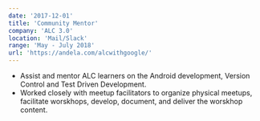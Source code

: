 ```yaml
---
date: '2017-12-01'
title: 'Community Mentor'
company: 'ALC 3.0'
location: 'Mail/Slack'
range: 'May - July 2018'
url: 'https://andela.com/alcwithgoogle/'
---
```


- Assist and mentor ALC learners on the Android development, Version Control and Test Driven Development.
- Worked closely with meetup facilitators to organize physical meetups, facilitate worskhops, develop, document, and deliver the worskhop content.
